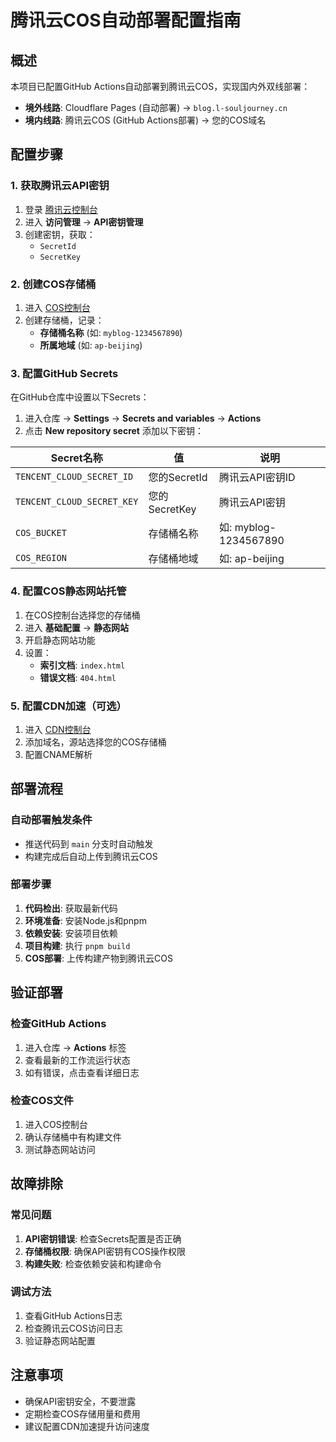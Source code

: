 # 腾讯云COS自动部署配置指南

## 概述
本项目已配置GitHub Actions自动部署到腾讯云COS，实现国内外双线部署：
- **境外线路**: Cloudflare Pages (自动部署) → `blog.l-souljourney.cn`
- **境内线路**: 腾讯云COS (GitHub Actions部署) → 您的COS域名

## 配置步骤

### 1. 获取腾讯云API密钥
1. 登录 [腾讯云控制台](https://console.cloud.tencent.com/)
2. 进入 **访问管理** → **API密钥管理**
3. 创建密钥，获取：
   - `SecretId`
   - `SecretKey`

### 2. 创建COS存储桶
1. 进入 [COS控制台](https://console.cloud.tencent.com/cos)
2. 创建存储桶，记录：
   - **存储桶名称** (如: `myblog-1234567890`)
   - **所属地域** (如: `ap-beijing`)

### 3. 配置GitHub Secrets
在GitHub仓库中设置以下Secrets：

1. 进入仓库 → **Settings** → **Secrets and variables** → **Actions**
2. 点击 **New repository secret** 添加以下密钥：

| Secret名称 | 值 | 说明 |
|-----------|----|----|
| `TENCENT_CLOUD_SECRET_ID` | 您的SecretId | 腾讯云API密钥ID |
| `TENCENT_CLOUD_SECRET_KEY` | 您的SecretKey | 腾讯云API密钥 |
| `COS_BUCKET` | 存储桶名称 | 如: myblog-1234567890 |
| `COS_REGION` | 存储桶地域 | 如: ap-beijing |

### 4. 配置COS静态网站托管
1. 在COS控制台选择您的存储桶
2. 进入 **基础配置** → **静态网站**
3. 开启静态网站功能
4. 设置：
   - **索引文档**: `index.html`
   - **错误文档**: `404.html`

### 5. 配置CDN加速（可选）
1. 进入 [CDN控制台](https://console.cloud.tencent.com/cdn)
2. 添加域名，源站选择您的COS存储桶
3. 配置CNAME解析

## 部署流程

### 自动部署触发条件
- 推送代码到 `main` 分支时自动触发
- 构建完成后自动上传到腾讯云COS

### 部署步骤
1. **代码检出**: 获取最新代码
2. **环境准备**: 安装Node.js和pnpm
3. **依赖安装**: 安装项目依赖
4. **项目构建**: 执行 `pnpm build`
5. **COS部署**: 上传构建产物到腾讯云COS

## 验证部署

### 检查GitHub Actions
1. 进入仓库 → **Actions** 标签
2. 查看最新的工作流运行状态
3. 如有错误，点击查看详细日志

### 检查COS文件
1. 进入COS控制台
2. 确认存储桶中有构建文件
3. 测试静态网站访问

## 故障排除

### 常见问题
1. **API密钥错误**: 检查Secrets配置是否正确
2. **存储桶权限**: 确保API密钥有COS操作权限
3. **构建失败**: 检查依赖安装和构建命令

### 调试方法
1. 查看GitHub Actions日志
2. 检查腾讯云COS访问日志
3. 验证静态网站配置

## 注意事项
- 确保API密钥安全，不要泄露
- 定期检查COS存储用量和费用
- 建议配置CDN加速提升访问速度 
